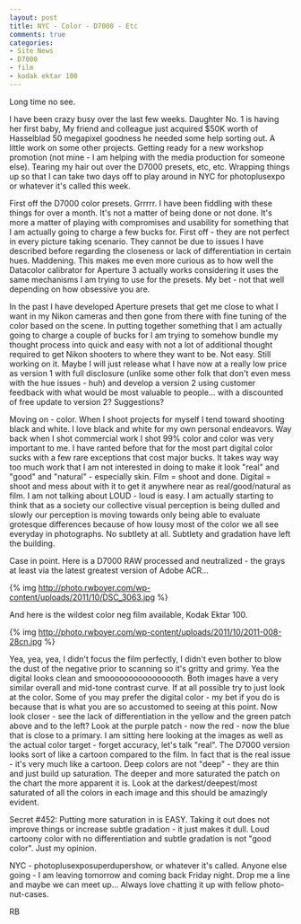 ```yaml
---
layout: post
title: NYC - Color - D7000 - Etc
comments: true
categories:
- Site News
- D7000
- film
- kodak ektar 100
---
```

Long time no see.

I have been crazy busy over the last few weeks. Daughter No. 1 is having her first baby, My friend and colleague just acquired $50K worth of Hasselblad 50 megapixel goodness he needed some help sorting out. A little work on some other projects. Getting ready for a new workshop promotion (not mine - I am helping with the media production for someone else). Tearing my hair out over the D7000 presets, etc, etc. Wrapping things up so that I can take two days off to play around in NYC for photoplusexpo or whatever it's called this week.

First off the D7000 color presets. Grrrrr. I have been fiddling with these things for over a month. It's not a matter of being done or not done. It's more a matter of playing with compromises and usability for something that I am actually going to charge a few bucks for. First off - they are not perfect in every picture taking scenario. They cannot be due to issues I have described before regarding the closeness or lack of differentiation in certain hues. Maddening. This makes me even more curious as to how well the Datacolor calibrator for Aperture 3 actually works considering it uses the same mechanisms I am trying to use for the presets. My bet - not that well depending on how obsessive you are.

In the past I have developed Aperture presets that get me close to what I want in my Nikon cameras and then gone from there with fine tuning of the color based on the scene. In putting together something that I am actually going to charge a couple of bucks for I am trying to somehow bundle my thought process into quick and easy with not a lot of additional thought required to get Nikon shooters to where they want to be. Not easy. Still working on it. Maybe I will just release what I have now at a really low price as version 1 with full disclosure (unlike some other folk that don't even mess with the hue issues - huh) and develop a version 2 using customer feedback with what would be most valuable to people... with a discounted of free update to version 2? Suggestions?

Moving on - color. When I shoot projects for myself I tend toward shooting black and white. I love black and white for my own personal endeavors. Way back when I shot commercial work I shot 99% color and color was very important to me. I have ranted before that for the most part digital color sucks with a few rare exceptions that cost major bucks. It takes way way too much work that I am not interested in doing to make it look "real" and "good" and "natural" - especially skin. Film = shoot and done. Digital = shoot and mess about with it to get it anywhere near as real/good/natural as film. I am not talking about LOUD - loud is easy. I am actually starting to think that as a society our collective visual perception is being dulled and slowly our perception is moving towards only being able to evaluate grotesque differences because of how lousy most of the color we all see everyday in photographs. No subtlety at all. Subtlety and gradation have left the building.

Case in point. Here is a D7000 RAW processed and neutralized - the grays at least via the latest greatest version of Adobe ACR...

{% img http://photo.rwboyer.com/wp-content/uploads/2011/10/DSC_3063.jpg %}

And here is the wildest color neg film available, Kodak Ektar 100.

{% img http://photo.rwboyer.com/wp-content/uploads/2011/10/2011-008-28cn.jpg %}

Yea, yea, yea, I didn't focus the film perfectly, I didn't even bother to blow the dust of the negative prior to scanning so it's gritty and grimy. Yea the digital looks clean and smoooooooooooooooth. Both images have a very similar overall and mid-tone contrast curve. If at all possible try to just look at the color. Some of you may prefer the digital color - my bet if you do is because that is what you are so accustomed to seeing at this point. Now look closer - see the lack of differentiation in the yellow and the green patch above and to the left? Look at the purple patch - now the red - now the blue that is close to a primary. I am sitting here looking at the images as well as the actual color target - forget accuracy, let's talk "real". The D7000 version looks sort of like a cartoon compared to the film. In fact that is the real issue - it's very much like a cartoon. Deep colors are not "deep" - they are thin and just build up saturation. The deeper and more saturated the patch on the chart the more apparent it is. Look at the darkest/deepest/most saturated of all the colors in each image and this should be amazingly evident.

Secret #452: Putting more saturation in is EASY. Taking it out does not improve things or increase subtle gradation - it just makes it dull. Loud cartoony color with no differentiation and subtle gradation is not "good color". Just my opinion.

NYC - photoplusexposuperdupershow, or whatever it's called. Anyone else going - I am leaving tomorrow and coming back Friday night. Drop me a line and maybe we can meet up... Always love chatting it up with fellow photo-nut-cases.

RB